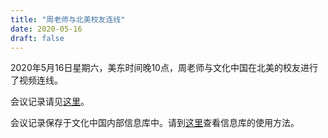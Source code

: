 ```yaml
---
title: "周老师与北美校友连线"
date: 2020-05-16
draft: false
---
```


2020年5月16日星期六，美东时间晚10点，周老师与文化中国在北美的校友进行了视频连线。

会议记录请见[这里](https://github.com/MYCCLP/CCLP-WIKI/blob/master/documents/meetings/2020-05-16-周老师与北美校友连线.md)。

会议记录保存于文化中国内部信息库中。请到[这里](http://mycclp.github.io/site-cclp-main/resource/)查看信息库的使用方法。

